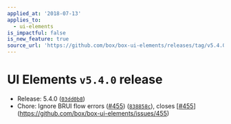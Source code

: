 ```yaml
---
applied_at: '2018-07-13'
applies_to:
  - ui-elements
is_impactful: false
is_new_feature: true
source_url: 'https://github.com/box/box-ui-elements/releases/tag/v5.4.0'
---
```


# UI Elements `v5.4.0` release


* Release: 5.4.0 ([`03dd0b8`](https://github.com/box/box-ui-elements/commit[`03dd0b8`](https://github.com/box/box-ui-elements/commit/03dd0b8)))
* Chore: Ignore BRUI flow errors ([#455](https://github.com/box/box-ui-elements/pull/455)) ([`838858c`](https://github.com/box/box-ui-elements/commit[`838858c`](https://github.com/box/box-ui-elements/commit/838858c))), closes [[#455](https://github.com/box/box-ui-elements/pull/455)](https://github.com/box/box-ui-elements/issues/455)



